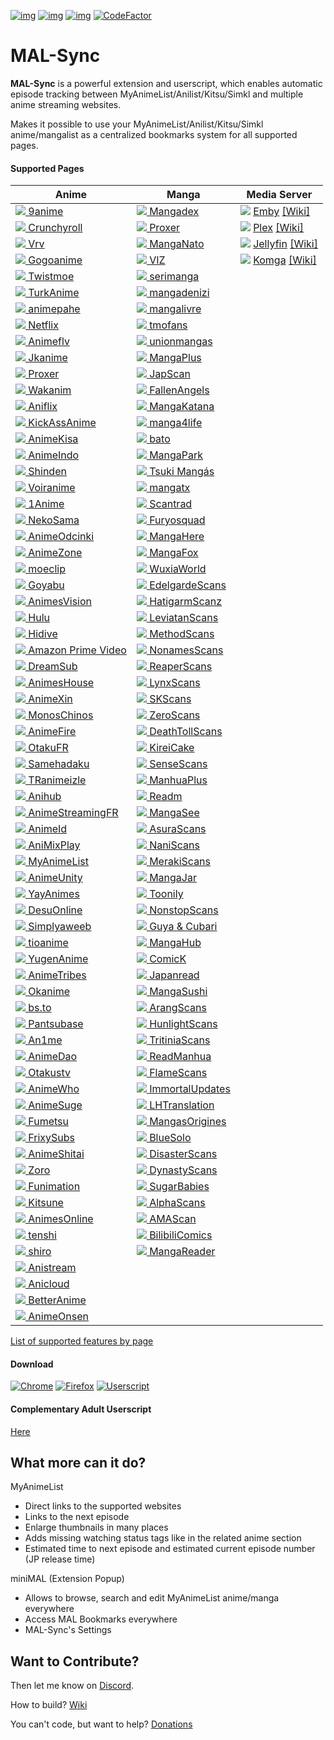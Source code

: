 [![img](https://img.shields.io/github/checks-status/MALSync/MALSync/master.svg?style=flat-square&logo=github)](https://github.com/MALSync/MALSync/actions)
[![img](https://img.shields.io/discord/358599430502481920.svg?style=flat-square&logo=discord&label=Chat%20%2F%20Support&colorB=7289DA)](https://discord.com/invite/cTH4yaw)
[![img](https://img.shields.io/github/issues/MALSync/MALSync.svg?style=flat-square&logo=github&logoColor=white)](https://github.com/MALSync/MALSync/issues)
[![CodeFactor](https://www.codefactor.io/repository/github/MALSync/MALSync/badge)](https://www.codefactor.io/repository/github/MALSync/MALSync)

# MAL-Sync

**MAL-Sync** is a powerful extension and userscript, which enables automatic episode tracking between MyAnimeList/Anilist/Kitsu/Simkl and multiple anime streaming websites.

Makes it possible to use your MyAnimeList/Anilist/Kitsu/Simkl anime/mangalist as a centralized bookmarks system for all supported pages.

#### **Supported Pages** <a id="anchor-link"></a>

<!--pages-->
  <table>
    <thead>
      <tr>
        <th>Anime</th>
        <th>Manga</th>
        <th>Media Server</th>
      </tr>
    </thead>
    <tbody>
      <tr>
                <td><a href="https://9anime.to"><img src="https://favicon.malsync.moe/?domain=https://9anime.to"> 9anime</a></td>
                <td><a href="https://www.mangadex.org"><img src="https://favicon.malsync.moe/?domain=https://www.mangadex.org"> Mangadex</a></td>
                <td><a href="http://app.emby.media"><img src="https://favicon.malsync.moe/?domain=app.emby.media"></a> <a href="http://app.emby.media">Emby</a> <a href="https://github.com/MALSync/MALSync/wiki/Emby-Plex">[Wiki]</a></td>
              </tr><tr>
                <td><a href="https://www.crunchyroll.com"><img src="https://favicon.malsync.moe/?domain=https://www.crunchyroll.com"> Crunchyroll</a></td>
                <td><a href="https://proxer.me"><img src="https://favicon.malsync.moe/?domain=https://proxer.me"> Proxer</a></td>
                <td><a href="http://app.plex.tv"><img src="https://favicon.malsync.moe/?domain=http://app.plex.tv"></a> <a href="http://app.plex.tv">Plex</a> <a href="https://github.com/MALSync/MALSync/wiki/Emby-Plex">[Wiki]</a></td>
              </tr><tr>
                <td><a href="https://vrv.co"><img src="https://favicon.malsync.moe/?domain=https://vrv.co"> Vrv</a></td>
                <td><a href="https://manganato.com"><img src="https://favicon.malsync.moe/?domain=https://manganato.com"> MangaNato</a></td>
                <td><a href="https://jellyfin.org/"><img src="https://favicon.malsync.moe/?domain=https://jellyfin.org/"></a> <a href="https://jellyfin.org/">Jellyfin</a> <a href="https://github.com/MALSync/MALSync/wiki/Emby-Plex">[Wiki]</a></td>
              </tr><tr>
                <td><a href="https://gogoanime.tv"><img src="https://favicon.malsync.moe/?domain=https://gogoanime.tv"> Gogoanime</a></td>
                <td><a href="https://www.viz.com"><img src="https://favicon.malsync.moe/?domain=https://www.viz.com"> VIZ</a></td>
                <td><a href="https://komga.org/"><img src="https://favicon.malsync.moe/?domain=https://komga.org/"></a> <a href="https://komga.org/">Komga</a> <a href="https://github.com/MALSync/MALSync/wiki/Emby-Plex">[Wiki]</a></td>
              </tr><tr>
                <td><a href="https://twist.moe"><img src="https://favicon.malsync.moe/?domain=https://twist.moe"> Twistmoe</a></td>
                <td><a href="https://serimanga.com"><img src="https://favicon.malsync.moe/?domain=https://serimanga.com"> serimanga</a></td>
                <td></td>
              </tr><tr>
                <td><a href="https://www.turkanime.co"><img src="https://favicon.malsync.moe/?domain=https://www.turkanime.co"> TurkAnime</a></td>
                <td><a href="https://mangadenizi.com"><img src="https://favicon.malsync.moe/?domain=https://mangadenizi.com"> mangadenizi</a></td>
                <td></td>
              </tr><tr>
                <td><a href="https://animepahe.com"><img src="https://favicon.malsync.moe/?domain=https://animepahe.com"> animepahe</a></td>
                <td><a href="https://mangalivre.net"><img src="https://favicon.malsync.moe/?domain=https://mangalivre.net"> mangalivre</a></td>
                <td></td>
              </tr><tr>
                <td><a href="https://www.netflix.com"><img src="https://favicon.malsync.moe/?domain=https://www.netflix.com"> Netflix</a></td>
                <td><a href="https://lectortmo.com"><img src="https://favicon.malsync.moe/?domain=https://lectortmo.com"> tmofans</a></td>
                <td></td>
              </tr><tr>
                <td><a href="https://animeflv.net"><img src="https://favicon.malsync.moe/?domain=https://animeflv.net"> Animeflv</a></td>
                <td><a href="https://unionleitor.top"><img src="https://favicon.malsync.moe/?domain=https://unionleitor.top"> unionmangas</a></td>
                <td></td>
              </tr><tr>
                <td><a href="https://jkanime.net"><img src="https://favicon.malsync.moe/?domain=https://jkanime.net"> Jkanime</a></td>
                <td><a href="https://mangaplus.shueisha.co.jp"><img src="https://favicon.malsync.moe/?domain=https://mangaplus.shueisha.co.jp"> MangaPlus</a></td>
                <td></td>
              </tr><tr>
                <td><a href="https://proxer.me"><img src="https://favicon.malsync.moe/?domain=https://proxer.me"> Proxer</a></td>
                <td><a href="https://www.japscan.ws"><img src="https://favicon.malsync.moe/?domain=https://www.japscan.ws"> JapScan</a></td>
                <td></td>
              </tr><tr>
                <td><a href="https://www.wakanim.tv"><img src="https://favicon.malsync.moe/?domain=https://www.wakanim.tv"> Wakanim</a></td>
                <td><a href="https://manga.fascans.com"><img src="https://favicon.malsync.moe/?domain=https://manga.fascans.com"> FallenAngels</a></td>
                <td></td>
              </tr><tr>
                <td><a href="https://www1.aniflix.tv"><img src="https://favicon.malsync.moe/?domain=https://www1.aniflix.tv"> Aniflix</a></td>
                <td><a href="http://mangakatana.com"><img src="https://favicon.malsync.moe/?domain=http://mangakatana.com"> MangaKatana</a></td>
                <td></td>
              </tr><tr>
                <td><a href="https://www.kickassanime.ro"><img src="https://favicon.malsync.moe/?domain=https://www.kickassanime.ro"> KickAssAnime</a></td>
                <td><a href="https://manga4life.com"><img src="https://favicon.malsync.moe/?domain=https://manga4life.com"> manga4life</a></td>
                <td></td>
              </tr><tr>
                <td><a href="https://animekisa.tv"><img src="https://favicon.malsync.moe/?domain=https://animekisa.tv"> AnimeKisa</a></td>
                <td><a href="https://bato.to"><img src="https://favicon.malsync.moe/?domain=https://bato.to"> bato</a></td>
                <td></td>
              </tr><tr>
                <td><a href="https://animeindo.net"><img src="https://favicon.malsync.moe/?domain=https://animeindo.net"> AnimeIndo</a></td>
                <td><a href="https://mangapark.net"><img src="https://favicon.malsync.moe/?domain=https://mangapark.net"> MangaPark</a></td>
                <td></td>
              </tr><tr>
                <td><a href="https://shinden.pl"><img src="https://favicon.malsync.moe/?domain=https://shinden.pl"> Shinden</a></td>
                <td><a href="https://www.tsukimangas.com"><img src="https://favicon.malsync.moe/?domain=https://www.tsukimangas.com"> Tsuki Mangás</a></td>
                <td></td>
              </tr><tr>
                <td><a href="https://voiranime.com"><img src="https://favicon.malsync.moe/?domain=https://voiranime.com"> Voiranime</a></td>
                <td><a href="https://mangatx.com"><img src="https://favicon.malsync.moe/?domain=https://mangatx.com"> mangatx</a></td>
                <td></td>
              </tr><tr>
                <td><a href="https://1anime.to"><img src="https://favicon.malsync.moe/?domain=https://1anime.to"> 1Anime</a></td>
                <td><a href="https://scantrad.net"><img src="https://favicon.malsync.moe/?domain=https://scantrad.net"> Scantrad</a></td>
                <td></td>
              </tr><tr>
                <td><a href="https://www.neko-sama.fr"><img src="https://favicon.malsync.moe/?domain=https://www.neko-sama.fr"> NekoSama</a></td>
                <td><a href="https://furyosquad.com/"><img src="https://favicon.malsync.moe/?domain=https://furyosquad.com/"> Furyosquad</a></td>
                <td></td>
              </tr><tr>
                <td><a href="https://anime-odcinki.pl"><img src="https://favicon.malsync.moe/?domain=https://anime-odcinki.pl"> AnimeOdcinki</a></td>
                <td><a href="http://www.mangahere.cc"><img src="https://favicon.malsync.moe/?domain=http://www.mangahere.cc"> MangaHere</a></td>
                <td></td>
              </tr><tr>
                <td><a href="https://www.animezone.pl"><img src="https://favicon.malsync.moe/?domain=https://www.animezone.pl"> AnimeZone</a></td>
                <td><a href="http://fanfox.net"><img src="https://favicon.malsync.moe/?domain=http://fanfox.net"> MangaFox</a></td>
                <td></td>
              </tr><tr>
                <td><a href="https://moeclip.com"><img src="https://favicon.malsync.moe/?domain=https://moeclip.com"> moeclip</a></td>
                <td><a href="https://wuxiaworld.site"><img src="https://favicon.malsync.moe/?domain=https://wuxiaworld.site"> WuxiaWorld</a></td>
                <td></td>
              </tr><tr>
                <td><a href="https://goyabu.com"><img src="https://favicon.malsync.moe/?domain=https://goyabu.com"> Goyabu</a></td>
                <td><a href="https://edelgardescans.com"><img src="https://favicon.malsync.moe/?domain=https://edelgardescans.com"> EdelgardeScans</a></td>
                <td></td>
              </tr><tr>
                <td><a href="https://animes.vision"><img src="https://favicon.malsync.moe/?domain=https://animes.vision"> AnimesVision</a></td>
                <td><a href="https://hatigarmscanz.net"><img src="https://favicon.malsync.moe/?domain=https://hatigarmscanz.net"> HatigarmScanz</a></td>
                <td></td>
              </tr><tr>
                <td><a href="https://www.hulu.com"><img src="https://favicon.malsync.moe/?domain=https://www.hulu.com"> Hulu</a></td>
                <td><a href="https://leviatanscans.com"><img src="https://favicon.malsync.moe/?domain=https://leviatanscans.com"> LeviatanScans</a></td>
                <td></td>
              </tr><tr>
                <td><a href="https://www.hidive.com"><img src="https://favicon.malsync.moe/?domain=https://www.hidive.com"> Hidive</a></td>
                <td><a href="https://methodscans.com"><img src="https://favicon.malsync.moe/?domain=https://methodscans.com"> MethodScans</a></td>
                <td></td>
              </tr><tr>
                <td><a href="https://www.primevideo.com"><img src="https://favicon.malsync.moe/?domain=https://www.primevideo.com"> Amazon Prime Video</a></td>
                <td><a href="https://the-nonames.com"><img src="https://favicon.malsync.moe/?domain=https://the-nonames.com"> NonamesScans</a></td>
                <td></td>
              </tr><tr>
                <td><a href="https://dreamsub.cc"><img src="https://favicon.malsync.moe/?domain=https://dreamsub.cc"> DreamSub</a></td>
                <td><a href="https://reaperscans.com"><img src="https://favicon.malsync.moe/?domain=https://reaperscans.com"> ReaperScans</a></td>
                <td></td>
              </tr><tr>
                <td><a href="https://animeshouse.net"><img src="https://favicon.malsync.moe/?domain=https://animeshouse.net"> AnimesHouse</a></td>
                <td><a href="https://lynxscans.com"><img src="https://favicon.malsync.moe/?domain=https://lynxscans.com"> LynxScans</a></td>
                <td></td>
              </tr><tr>
                <td><a href="https://animexin.xyz"><img src="https://favicon.malsync.moe/?domain=https://animexin.xyz"> AnimeXin</a></td>
                <td><a href="https://skscans.com"><img src="https://favicon.malsync.moe/?domain=https://skscans.com"> SKScans</a></td>
                <td></td>
              </tr><tr>
                <td><a href="https://monoschinos2.com"><img src="https://favicon.malsync.moe/?domain=https://monoschinos2.com"> MonosChinos</a></td>
                <td><a href="https://zeroscans.com"><img src="https://favicon.malsync.moe/?domain=https://zeroscans.com"> ZeroScans</a></td>
                <td></td>
              </tr><tr>
                <td><a href="https://animefire.net"><img src="https://favicon.malsync.moe/?domain=https://animefire.net"> AnimeFire</a></td>
                <td><a href="https://reader.deathtollscans.net"><img src="https://favicon.malsync.moe/?domain=https://reader.deathtollscans.net"> DeathTollScans</a></td>
                <td></td>
              </tr><tr>
                <td><a href="https://otakufr.co"><img src="https://favicon.malsync.moe/?domain=https://otakufr.co"> OtakuFR</a></td>
                <td><a href="https://reader.kireicake.com"><img src="https://favicon.malsync.moe/?domain=https://reader.kireicake.com"> KireiCake</a></td>
                <td></td>
              </tr><tr>
                <td><a href="https://samehadaku.vip"><img src="https://favicon.malsync.moe/?domain=https://samehadaku.vip"> Samehadaku</a></td>
                <td><a href="https://sensescans.com"><img src="https://favicon.malsync.moe/?domain=https://sensescans.com"> SenseScans</a></td>
                <td></td>
              </tr><tr>
                <td><a href="https://www.tranimeizle.net/"><img src="https://favicon.malsync.moe/?domain=https://www.tranimeizle.net/"> TRanimeizle</a></td>
                <td><a href="https://manhuaplus.com"><img src="https://favicon.malsync.moe/?domain=https://manhuaplus.com"> ManhuaPlus</a></td>
                <td></td>
              </tr><tr>
                <td><a href="https://anihub.tv"><img src="https://favicon.malsync.moe/?domain=https://anihub.tv"> Anihub</a></td>
                <td><a href="https://readm.org"><img src="https://favicon.malsync.moe/?domain=https://readm.org"> Readm</a></td>
                <td></td>
              </tr><tr>
                <td><a href="https://beta.animestreamingfr.fr"><img src="https://favicon.malsync.moe/?domain=https://beta.animestreamingfr.fr"> AnimeStreamingFR</a></td>
                <td><a href="https://mangasee123.com"><img src="https://favicon.malsync.moe/?domain=https://mangasee123.com"> MangaSee</a></td>
                <td></td>
              </tr><tr>
                <td><a href="https://www.animeid.tv"><img src="https://favicon.malsync.moe/?domain=https://www.animeid.tv"> AnimeId</a></td>
                <td><a href="https://asurascans.com"><img src="https://favicon.malsync.moe/?domain=https://asurascans.com"> AsuraScans</a></td>
                <td></td>
              </tr><tr>
                <td><a href="https://animixplay.to"><img src="https://favicon.malsync.moe/?domain=https://animixplay.to"> AniMixPlay</a></td>
                <td><a href="https://naniscans.com"><img src="https://favicon.malsync.moe/?domain=https://naniscans.com"> NaniScans</a></td>
                <td></td>
              </tr><tr>
                <td><a href="https://myanimelist.net"><img src="https://favicon.malsync.moe/?domain=https://myanimelist.net"> MyAnimeList</a></td>
                <td><a href="https://merakiscans.com"><img src="https://favicon.malsync.moe/?domain=https://merakiscans.com"> MerakiScans</a></td>
                <td></td>
              </tr><tr>
                <td><a href="https://animeunity.it"><img src="https://favicon.malsync.moe/?domain=https://animeunity.it"> AnimeUnity</a></td>
                <td><a href="https://mangajar.com"><img src="https://favicon.malsync.moe/?domain=https://mangajar.com"> MangaJar</a></td>
                <td></td>
              </tr><tr>
                <td><a href="https://yayanimes.net"><img src="https://favicon.malsync.moe/?domain=https://yayanimes.net"> YayAnimes</a></td>
                <td><a href="https://toonily.net"><img src="https://favicon.malsync.moe/?domain=https://toonily.net"> Toonily</a></td>
                <td></td>
              </tr><tr>
                <td><a href="https://desu-online.pl"><img src="https://favicon.malsync.moe/?domain=https://desu-online.pl"> DesuOnline</a></td>
                <td><a href="https://www.nonstopscans.com"><img src="https://favicon.malsync.moe/?domain=https://www.nonstopscans.com"> NonstopScans</a></td>
                <td></td>
              </tr><tr>
                <td><a href="https://simplyaweeb.to"><img src="https://favicon.malsync.moe/?domain=https://simplyaweeb.to"> Simplyaweeb</a></td>
                <td><a href="https://guya.moe"><img src="https://favicon.malsync.moe/?domain=https://guya.moe"> Guya & Cubari</a></td>
                <td></td>
              </tr><tr>
                <td><a href="https://tioanime.com"><img src="https://favicon.malsync.moe/?domain=https://tioanime.com"> tioanime</a></td>
                <td><a href="https://mangahub.io"><img src="https://favicon.malsync.moe/?domain=https://mangahub.io"> MangaHub</a></td>
                <td></td>
              </tr><tr>
                <td><a href="https://yugen.to"><img src="https://favicon.malsync.moe/?domain=https://yugen.to"> YugenAnime</a></td>
                <td><a href="https://comick.fun"><img src="https://favicon.malsync.moe/?domain=https://comick.fun"> ComicK</a></td>
                <td></td>
              </tr><tr>
                <td><a href="https://animetribes.ru"><img src="https://favicon.malsync.moe/?domain=https://animetribes.ru"> AnimeTribes</a></td>
                <td><a href="https://www.japanread.cc/"><img src="https://favicon.malsync.moe/?domain=https://www.japanread.cc/"> Japanread</a></td>
                <td></td>
              </tr><tr>
                <td><a href="https://okanime.tv"><img src="https://favicon.malsync.moe/?domain=https://okanime.tv"> Okanime</a></td>
                <td><a href="https://mangasushi.net"><img src="https://favicon.malsync.moe/?domain=https://mangasushi.net"> MangaSushi</a></td>
                <td></td>
              </tr><tr>
                <td><a href="https://bs.to"><img src="https://favicon.malsync.moe/?domain=https://bs.to"> bs.to</a></td>
                <td><a href="https://arangscans.org"><img src="https://favicon.malsync.moe/?domain=https://arangscans.org"> ArangScans</a></td>
                <td></td>
              </tr><tr>
                <td><a href="https://pantsubase.tv"><img src="https://favicon.malsync.moe/?domain=https://pantsubase.tv"> Pantsubase</a></td>
                <td><a href="https://hunlight-scans.info/"><img src="https://favicon.malsync.moe/?domain=https://hunlight-scans.info/"> HunlightScans</a></td>
                <td></td>
              </tr><tr>
                <td><a href="https://an1me.nl"><img src="https://favicon.malsync.moe/?domain=https://an1me.nl"> An1me</a></td>
                <td><a href="https://tritinia.com"><img src="https://favicon.malsync.moe/?domain=https://tritinia.com"> TritiniaScans</a></td>
                <td></td>
              </tr><tr>
                <td><a href="https://animedao.to"><img src="https://favicon.malsync.moe/?domain=https://animedao.to"> AnimeDao</a></td>
                <td><a href="https://readmanhua.net"><img src="https://favicon.malsync.moe/?domain=https://readmanhua.net"> ReadManhua</a></td>
                <td></td>
              </tr><tr>
                <td><a href="https://www.otakustv.com"><img src="https://favicon.malsync.moe/?domain=https://www.otakustv.com"> Otakustv</a></td>
                <td><a href="https://flamescans.org"><img src="https://favicon.malsync.moe/?domain=https://flamescans.org"> FlameScans</a></td>
                <td></td>
              </tr><tr>
                <td><a href="https://animewho.com"><img src="https://favicon.malsync.moe/?domain=https://animewho.com"> AnimeWho</a></td>
                <td><a href="https://immortalupdates.com"><img src="https://favicon.malsync.moe/?domain=https://immortalupdates.com"> ImmortalUpdates</a></td>
                <td></td>
              </tr><tr>
                <td><a href="https://animesuge.to"><img src="https://favicon.malsync.moe/?domain=https://animesuge.to"> AnimeSuge</a></td>
                <td><a href="https://lhtranslation.net"><img src="https://favicon.malsync.moe/?domain=https://lhtranslation.net"> LHTranslation</a></td>
                <td></td>
              </tr><tr>
                <td><a href="https://fumetsu.pl"><img src="https://favicon.malsync.moe/?domain=https://fumetsu.pl"> Fumetsu</a></td>
                <td><a href="https://mangas-origines.fr/"><img src="https://favicon.malsync.moe/?domain=https://mangas-origines.fr/"> MangasOrigines</a></td>
                <td></td>
              </tr><tr>
                <td><a href="https://frixysubs.pl"><img src="https://favicon.malsync.moe/?domain=https://frixysubs.pl"> FrixySubs</a></td>
                <td><a href="https://www.bluesolo.org"><img src="https://favicon.malsync.moe/?domain=https://www.bluesolo.org"> BlueSolo</a></td>
                <td></td>
              </tr><tr>
                <td><a href="https://www.anime-shitai.com"><img src="https://favicon.malsync.moe/?domain=https://www.anime-shitai.com"> AnimeShitai</a></td>
                <td><a href="https://disasterscans.com"><img src="https://favicon.malsync.moe/?domain=https://disasterscans.com"> DisasterScans</a></td>
                <td></td>
              </tr><tr>
                <td><a href="https://zoro.to"><img src="https://favicon.malsync.moe/?domain=https://zoro.to"> Zoro</a></td>
                <td><a href="https://dynasty-scans.com"><img src="https://favicon.malsync.moe/?domain=https://dynasty-scans.com"> DynastyScans</a></td>
                <td></td>
              </tr><tr>
                <td><a href="https://www.funimation.com"><img src="https://favicon.malsync.moe/?domain=https://www.funimation.com"> Funimation</a></td>
                <td><a href="https://sugarbbscan.com/"><img src="https://favicon.malsync.moe/?domain=https://sugarbbscan.com/"> SugarBabies</a></td>
                <td></td>
              </tr><tr>
                <td><a href="https://beta.kitsune.tv"><img src="https://favicon.malsync.moe/?domain=https://beta.kitsune.tv"> Kitsune</a></td>
                <td><a href="https://Alpha-Scans.org"><img src="https://favicon.malsync.moe/?domain=https://Alpha-Scans.org"> AlphaScans</a></td>
                <td></td>
              </tr><tr>
                <td><a href="https://animesonline.org"><img src="https://favicon.malsync.moe/?domain=https://animesonline.org"> AnimesOnline</a></td>
                <td><a href="https://www.amascan.com"><img src="https://favicon.malsync.moe/?domain=https://www.amascan.com"> AMAScan</a></td>
                <td></td>
              </tr><tr>
                <td><a href="https://tenshi.moe"><img src="https://favicon.malsync.moe/?domain=https://tenshi.moe"> tenshi</a></td>
                <td><a href="https://www.bilibilicomics.com"><img src="https://favicon.malsync.moe/?domain=https://www.bilibilicomics.com"> BilibiliComics</a></td>
                <td></td>
              </tr><tr>
                <td><a href="https://shiro.is"><img src="https://favicon.malsync.moe/?domain=https://shiro.is"> shiro</a></td>
                <td><a href="https://mangareader.to"><img src="https://favicon.malsync.moe/?domain=https://mangareader.to"> MangaReader</a></td>
                <td></td>
              </tr><tr>
                <td><a href="https://Anistream.de"><img src="https://favicon.malsync.moe/?domain=https://Anistream.de"> Anistream</a></td>
                <td></td>
                <td></td>
              </tr><tr>
                <td><a href="https://anicloud.io"><img src="https://favicon.malsync.moe/?domain=https://anicloud.io"> Anicloud</a></td>
                <td></td>
                <td></td>
              </tr><tr>
                <td><a href="https://betteranime.net"><img src="https://favicon.malsync.moe/?domain=https://betteranime.net"> BetterAnime</a></td>
                <td></td>
                <td></td>
              </tr><tr>
                <td><a href="https://animeonsen.xyz"><img src="https://favicon.malsync.moe/?domain=https://animeonsen.xyz"> AnimeOnsen</a></td>
                <td></td>
                <td></td>
              </tr>
    </tbody>
  </table>
  <!--/pages-->

[List of supported features by page](pages.md)

#### **Download**

[![Chrome](https://img.shields.io/chrome-web-store/users/kekjfbackdeiabghhcdklcdoekaanoel.svg?style=flat-square&label=Chrome&logo=google%20chrome&logoColor=white)](https://chrome.google.com/webstore/detail/mal-sync/kekjfbackdeiabghhcdklcdoekaanoel?hl=en)
[![Firefox](https://img.shields.io/amo/users/mal-sync.svg?style=flat-square&label=Firefox&logo=mozilla%20firefox&logoColor=white)](https://addons.mozilla.org/en-US/firefox/addon/mal-sync)
[![Userscript](https://img.shields.io/badge/Userscript-Download-brightgreen.svg?style=flat-square&label=Userscript&logo=javascript&logoColor=white)](https://github.com/MALSync/MALSync/releases/latest/download/malsync.user.js)

#### **Complementary Adult Userscript**

[Here](src/pages-adult/README.md)

## What more can it do?

MyAnimeList

- Direct links to the supported websites
- Links to the next episode
- Enlarge thumbnails in many places
- Adds missing watching status tags like in the related anime section
- Estimated time to next episode and estimated current episode number (JP release time)

miniMAL (Extension Popup)

- Allows to browse, search and edit MyAnimeList anime/manga everywhere
- Access MAL Bookmarks everywhere
- MAL-Sync's Settings

## Want to Contribute?

Then let me know on [Discord](https://discord.com/invite/cTH4yaw).

How to build? [Wiki](https://github.com/MALSync/MALSync/wiki/Build)

You can't code, but want to help? [Donations](https://github.com/MALSync/MALSync/wiki/Donations)
